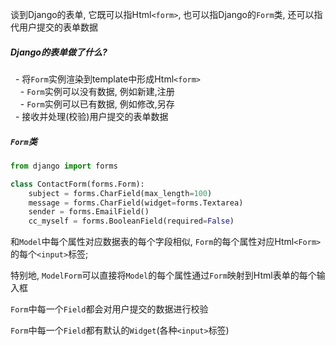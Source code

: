 谈到Django的表单, 它既可以指Html`<form>`, 也可以指Django的`Form`类, 还可以指代用户提交的表单数据  

##### Django的表单做了什么?   
&nbsp;&nbsp;- 将`Form`实例渲染到template中形成Html`<form>`  
&nbsp;&nbsp;&nbsp;&nbsp;- `Form`实例可以没有数据, 例如新建,注册  
&nbsp;&nbsp;&nbsp;&nbsp;- `Form`实例可以已有数据, 例如修改,另存  
&nbsp;&nbsp;- 接收并处理(校验)用户提交的表单数据  

##### `Form`类
```python
from django import forms

class ContactForm(forms.Form):
    subject = forms.CharField(max_length=100)
    message = forms.CharField(widget=forms.Textarea)
    sender = forms.EmailField()
    cc_myself = forms.BooleanField(required=False)
```
和`Model`中每个属性对应数据表的每个字段相似, `Form`的每个属性对应Html`<Form>`的每个`<input>`标签;  

特别地, `ModelForm`可以直接将`Model`的每个属性通过`Form`映射到Html表单的每个输入框  

`Form`中每一个`Field`都会对用户提交的数据进行校验  

`Form`中每一个`Field`都有默认的`Widget`(各种`<input>`标签)